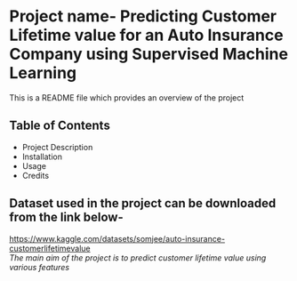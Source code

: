 # Project name- Predicting Customer Lifetime value for an Auto Insurance Company using Supervised Machine Learning
This is a README file which provides an overview of the project
## Table of Contents
* Project Description
* Installation
* Usage
* Credits

## Dataset used in the project can be downloaded from the link below-
https://www.kaggle.com/datasets/somjee/auto-insurance-customerlifetimevalue  
*The main aim of the project is to predict customer lifetime value using various features*
